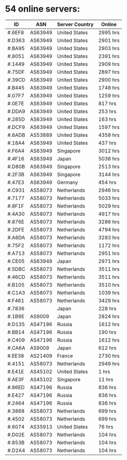 # 54 online servers:

| ID | ASN | Server Country | Online |
| ------ | ------ | ------ | ------ |
| #.6EF8 | AS63949 | United States | 2995 hrs |
| #.D363 | AS63949 | United States | 2901 hrs |
| #.BA95 | AS63949 | United States | 2903 hrs |
| #.8051 | AS63949 | United States | 2391 hrs |
| #.1449 | AS63949 | United States | 2909 hrs |
| #.75DF | AS63949 | United States | 2897 hrs |
| #.39CD | AS63949 | United States | 2900 hrs |
| #.B445 | AS63949 | United States | 1748 hrs |
| #.07F7 | AS63949 | United States | 1259 hrs |
| #.0E7E | AS63949 | United States | 817 hrs |
| #.DDA9 | AS63949 | United States | 253 hrs |
| #.285D | AS63949 | United States | 163 hrs |
| #.DCF9 | AS63949 | United States | 1597 hrs |
| #.6ADB | AS53889 | United States | 4358 hrs |
| #.18A4 | AS63949 | United States | 437 hrs |
| #.F6A4 | AS63949 | Singapore | 3012 hrs |
| #.4F16 | AS63949 | Japan | 5038 hrs |
| #.D80B | AS63949 | Singapore | 2513 hrs |
| #.2F3B | AS63949 | Singapore | 3144 hrs |
| #.47E3 | AS63949 | Germany | 454 hrs |
| #.C931 | AS58073 | Netherlands | 2946 hrs |
| #.7177 | AS58073 | Netherlands | 5033 hrs |
| #.8F1F | AS58073 | Netherlands | 5029 hrs |
| #.4A30 | AS58073 | Netherlands | 4917 hrs |
| #.876E | AS58073 | Netherlands | 3286 hrs |
| #.2DFE | AS58073 | Netherlands | 4794 hrs |
| #.A6DA | AS58073 | Netherlands | 3283 hrs |
| #.75F2 | AS58073 | Netherlands | 1172 hrs |
| #.A713 | AS58073 | Netherlands | 2951 hrs |
| #.CE05 | AS63949 | Japan | 2971 hrs |
| #.5DBC | AS58073 | Netherlands | 3511 hrs |
| #.46CD | AS58073 | Netherlands | 3511 hrs |
| #.B105 | AS58073 | Netherlands | 3510 hrs |
| #.C1A3 | AS58073 | Netherlands | 1039 hrs |
| #.F461 | AS58073 | Netherlands | 3429 hrs |
| #.7836 |  | Japan | 228 hrs |
| #.1B9E | AS9009 | Japan | 2824 hrs |
| #.D135 | AS47196 | Russia | 1612 hrs |
| #.BB14 | AS47196 | Russia | 190 hrs |
| #.C409 | AS47196 | Russia | 1612 hrs |
| #.CA6A | AS9009 | Japan | 612 hrs |
| #.EE38 | AS21409 | France | 2730 hrs |
| #.4151 | AS58073 | Netherlands | 2949 hrs |
| #.E41E | AS45102 | United States | 1 hrs |
| #.AE3F | AS45102 | Singapore | 11 hrs |
| #.86ED | AS47196 | Russia | 836 hrs |
| #.E427 | AS47196 | Russia | 836 hrs |
| #.2464 | AS47196 | Russia | 836 hrs |
| #.3868 | AS58073 | Netherlands | 699 hrs |
| #.4502 | AS58073 | Netherlands | 699 hrs |
| #.6074 | AS35913 | United States | 76 hrs |
| #.D02E | AS58073 | Netherlands | 104 hrs |
| #.853B | AS58073 | Netherlands | 104 hrs |
| #.D2A4 | AS58073 | Netherlands | 104 hrs |

